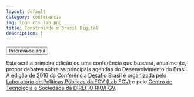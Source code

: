 ```yaml
---
layout: default
category: conferencia
img: logo_cts_lab.png
title: Construindo o Brasil Digital
description: |
---
```


<button class="btn-inscr">Inscreva-se aqui</button>



Esta será a primeira edição de uma conferência que buscará, anualmente, propor debates sobre as principais agendas do Desenvolvimento do Brasil. A edição de 2016 da Conferência Desafio Brasil é organizada pelo [Laboratório de Políticas Públicas da FGV (Lab FGV)](http://www.labfgv.com) e pelo [Centro de Tecnologia e Sociedade da DIREITO RIO/FGV](http://direitorio.fgv.br/cts).
